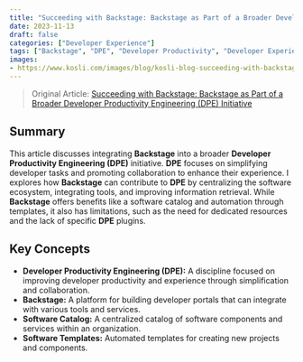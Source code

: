 ```yaml
---
title: "Succeeding with Backstage: Backstage as Part of a Broader Developer Productivity Engineering (DPE) Initiative"
date: 2023-11-13
draft: false
categories: ["Developer Experience"]
tags: ["Backstage", "DPE", "Developer Productivity", "Developer Experience"]
images:
- https://www.kosli.com/images/blog/kosli-blog-succeeding-with-backstage-4-backstage-as-part-of-a-broader-developer-productivity-engineering-dpe-initiative-social-1-.jpg
---
```


> Original Article: [Succeeding with Backstage: Backstage as Part of a Broader Developer Productivity Engineering (DPE) Initiative](https://www.kosli.com/blog/succeeding-with-backstage-4-backstage-as-part-of-a-broader-developer-productivity-engineering-dpe-initiative/)

## Summary

This article discusses integrating **Backstage** into a broader **Developer Productivity Engineering (DPE)** initiative. **DPE** focuses on simplifying developer tasks and promoting collaboration to enhance their experience. I explores how **Backstage** can contribute to **DPE** by centralizing the software ecosystem, integrating tools, and improving information retrieval. While **Backstage** offers benefits like a software catalog and automation through templates, it also has limitations, such as the need for dedicated resources and the lack of specific **DPE** plugins. 

## Key Concepts

*   **Developer Productivity Engineering (DPE):** A discipline focused on improving developer productivity and experience through simplification and collaboration.
*   **Backstage:** A platform for building developer portals that can integrate with various tools and services.
*   **Software Catalog:** A centralized catalog of software components and services within an organization.
*   **Software Templates:** Automated templates for creating new projects and components.

